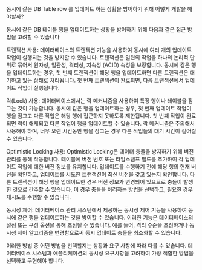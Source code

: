 동시에 같은 DB Table row 를 업데이트 하는 상황을 방어하기 위해 어떻게 개발을 해야할까?

동시에 같은 DB 테이블 행을 업데이트하는 상황을 방어하기 위해 다음과 같은 접근 방법을 고려할 수 있습니다

트랜잭션 사용: 데이터베이스의 트랜잭션 기능을 사용하여 동시에 여러 개의 업데이트 작업이 실행되는 것을 방지할 수 있습니다. 트랜잭션은 일련의 작업을 하나의 논리적 단위로 묶어서 원자성, 일관성, 격리성, 지속성 (ACID) 속성을 보장합니다. 동시에 같은 행을 업데이트하는 경우, 첫 번째 트랜잭션이 해당 행을 업데이트하면 다른 트랜잭션은 대기하고 있는 상태로 처리됩니다. 첫 번째 트랜잭션이 완료되면, 다음 트랜잭션에서 업데이트 작업이 실행됩니다.

락(Lock) 사용: 데이터베이스에서는 락 메커니즘을 사용하여 특정 행이나 테이블을 잠그는 것이 가능합니다. 동시에 같은 행을 업데이트하는 경우, 첫 번째 업데이트 작업이 행을 잠그고 다른 작업은 해당 행에 접근하지 못하도록 제한됩니다. 첫 번째 작업이 완료되면 락이 해제되고 다른 작업이 행을 업데이트할 수 있습니다. 락 메커니즘은 주의해서 사용해야 하며, 너무 오랜 시간동안 행을 잠그는 경우 다른 작업들의 대기 시간이 길어질 수 있습니다.

Optimistic Locking 사용: Optimistic Locking은 데이터 충돌을 방지하기 위해 버전 관리를 통해 작동합니다. 테이블에 버전 번호 또는 타임스탬프 필드를 추가하여 각 업데이트 작업에 대한 버전 정보를 유지합니다. 업데이트를 수행하기 전에 해당 행의 현재 버전을 확인하고, 업데이트를 시도한 트랜잭션이 최신 버전을 갖고 있는지 확인합니다. 다른 트랜잭션이 해당 행을 업데이트한 경우 버전 정보가 변경되어 있으므로 충돌이 발생한 것으로 간주할 수 있습니다. 이 경우 충돌을 처리하는 방법을 선택하고, 필요한 경우 재시도를 수행할 수 있습니다.

동시성 제어: 데이터베이스 관리 시스템에서 제공하는 동시성 제어 기능을 사용하여 동시에 같은 행을 업데이트하는 것을 방어할 수 있습니다. 이러한 기능은 데이터베이스의 설정 또는 구성 옵션을 통해 조정될 수 있습니다. 예를 들어, 격리 수준을 조정하거나 동시성 제어 알고리즘을 변경함으로써 동시 업데이트 충돌을 최소화할 수 있습니다.

이러한 방법 중 어떤 방법을 선택할지는 상황과 요구 사항에 따라 다를 수 있습니다. 데이터베이스 시스템과 애플리케이션의 동시성 요구사항을 고려하여 가장 적합한 방법을 선택하고 구현해야 합니다.
